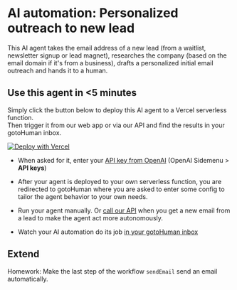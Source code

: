 # AI automation: Personalized outreach to new lead

This AI agent takes the email address of a new lead (from a waitlist, newsletter signup or lead magnet), researches the company (based on the email domain if it's from a business), drafts a personalized initial email outreach and hands it to a human.

## Use this agent in <5 minutes

Simply click the button below to deploy this AI agent to a Vercel serverless function.  
Then trigger it from our web app or via our API and find the results in your gotoHuman inbox.

[![Deploy with Vercel](https://vercel.com/button)](https://vercel.com/new/clone?repository-url=https%3A%2F%2Fgithub.com%2Fgotohuman%2Fgth-demo-vercel-newlead&env=OPENAI_API_KEY&envDescription=This%20agent%20is%20using%20OpenAI's%20GPT-4o%20model&envLink=https%3A%2F%2Fplatform.openai.com%2Fapi-keys&project-name=ai-agent-lead-researcher&repository-name=ai-agent-lead-researcher&redirect-url=https%3A%2F%2Fapp.gotohuman.com%2Fadd-agent-from-template%2Fgth-demo-vercel-newlead)

- When asked for it, enter your [API key from OpenAI](https://platform.openai.com/api-keys) (OpenAI Sidemenu > __API keys__)

- After your agent is deployed to your own serverless function, you are redirected to gotoHuman where you are asked to enter some config to tailor the agent behavior to your own needs.
- Run your agent manually. Or [call our API](https://docs.gotohuman.com/run#trigger-events) when you get a new email from a lead to make the agent act more autonomously.
- Watch your AI automation do its job [in your gotoHuman inbox](https://app.gotohuman.com)

## Extend
Homework: Make the last step of the workflow `sendEmail` send an email automatically.